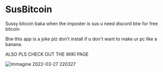# SusBitcoin
Sussy bitcoin baka when the imposter is sus u need discord btw for free bitcoin

Btw this app is a joke plz don't install if u don't want to make ur pc like a banana.

ALSO PLS CHECK OUT THE WIKI PAGE

![Immagine 2022-03-27 220327](https://user-images.githubusercontent.com/89683955/160298908-dbf3b15f-83f5-46db-b27e-e37e365dabd2.png)

